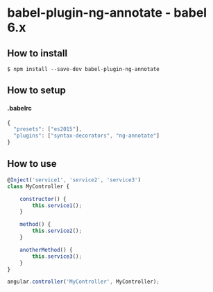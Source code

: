 # babel-plugin-ng-annotate - babel 6.x

## How to install

```
$ npm install --save-dev babel-plugin-ng-annotate
```

## How to setup

#### .babelrc
```js
{
  "presets": ["es2015"],
  "plugins": ["syntax-decorators", "ng-annotate"]
}
```


## How to use

```js
@Inject('service1', 'service2', 'service3')
class MyController {

    constructor() {
        this.service1();
    }

    method() {
        this.service2();
    }

    anotherMethod() {
        this.service3();
    }
}

angular.controller('MyController', MyController);
```
